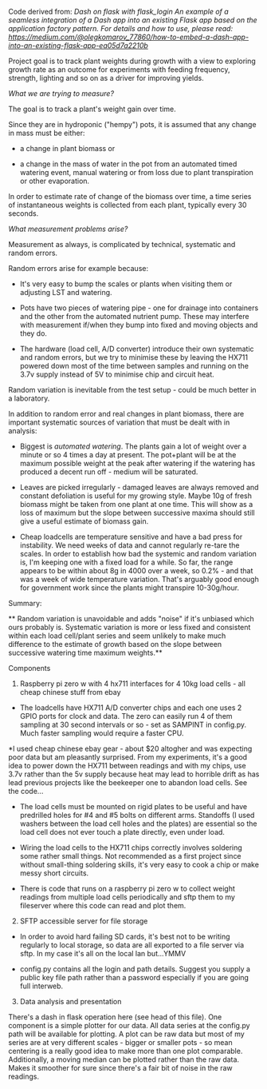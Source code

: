 Code derived from:
*Dash on flask with flask_login
An example of a seamless integration of a Dash app into an existing Flask app based on the application factory pattern.
For details and how to use, please read: https://medium.com/@olegkomarov_77860/how-to-embed-a-dash-app-into-an-existing-flask-app-ea05d7a2210b*

Project goal is to track plant weights during growth with a view to exploring growth rate as
an outcome for experiments with feeding frequency, strength, lighting and so on as a driver
for improving yields.

*What we are trying to measure?*

The goal is to track a plant's weight gain over time.

Since they are in hydroponic ("hempy") pots, it is assumed 
that any change in mass must be either:

* a change in plant biomass or 

* a change in the mass of water in the pot from an automated timed watering event, manual watering or from loss due to plant transpiration or other evaporation.

In order to estimate rate of change of the biomass over time, a time series of instantaneous weights is collected from each plant, typically
every 30 seconds. 

*What measurement problems arise?*

Measurement as always, is complicated by technical, systematic and random errors. 

Random errors arise for example because:

* It's very easy to bump the scales or plants when visiting them or adjusting
LST and watering. 

* Pots have two pieces of watering pipe - one for drainage into containers and the other from the automated nutrient pump. These
may interfere with measurement if/when they bump into fixed and moving objects and they do. 

* The hardware (load cell, A/D converter) introduce their own systematic and random errors, but we try to minimise these by
leaving the HX711 powered down most of the time between samples and running on the 3.7v supply instead of 5V to minimise chip and circuit heat. 

Random variation is inevitable from the test setup - could be much better in a laboratory.

In addition to random error and real changes in plant biomass, there are important systematic sources of variation that must
be dealt with in analysis:

* Biggest is *automated watering*. The plants gain a lot of weight over a minute or so 4 times a day at present. The pot+plant will
be at the maximum possible weight at the peak after watering if the watering has produced a decent run off - medium will be saturated.

* Leaves are picked irregularly - damaged leaves are always removed and constant defoliation is useful for my growing style. 
Maybe 10g of fresh biomass might be taken from one plant at one time. This will show as a loss of maximum but the slope between successive maxima should still give a useful estimate
of biomass gain.

* Cheap loadcells are temperature sensitive and have a bad press for instability. We need weeks of data and cannot regularly re-tare the scales. In order to establish how bad the systemic and random variation
is, I'm keeping one with a fixed load for a while. So far, the range appears to be within about 8g in 4000 over a week, so 0.2% - and that was a week of wide temperature
variation. That's arguably good enough for government work since the plants might transpire 10-30g/hour.

Summary:

** Random variation is unavoidable and adds "noise" if it's unbiased which ours probably is. Systematic variation is more or less fixed and consistent 
within each load cell/plant series and seem unlikely to make much difference to the estimate of growth based on the slope between successive watering time maximum weights.** 

Components

1. Raspberry pi zero w with 4 hx711 interfaces for 4 10kg load cells - all cheap chinese stuff from ebay

* The loadcells have HX711 A/D converter chips and each one uses 2 GPIO ports for clock and data. The zero can easily run 4 of them sampling at
30 second intervals or so - set as SAMPINT in config.py. Much faster sampling would require a faster CPU. 

*I used cheap chinese ebay gear - about $20 altogher and was expecting poor data but am pleasantly surprised. From my experiments, it's a good idea to 
power down the HX711 between readings and with my chips, use 3.7v rather than the 5v supply because heat may lead to horrible drift as has lead previous projects like the beekeeper one to
abandon load cells. See the code...

* The load cells must be mounted on rigid plates to be useful and have predrilled holes for #4 and #5 bolts on different arms. Standoffs (I used washers 
between the load cell holes and the plates) are essential so the load cell does not ever touch a plate directly, even under load.

* Wiring the load cells to the HX711 chips correctly involves soldering some rather small things. 
Not recommended as a first project since without small-thing soldering skills, it's very easy to cook a chip or 
make messy short circuits.

* There is code that runs on a raspberry pi zero w to collect weight readings from multiple load cells periodically and sftp them to my fileserver where this code can read 
and plot them. 

2. SFTP accessible server for file storage

* In order to avoid hard failing SD cards, it's best not to be writing regularly to local storage, so data are all exported to a file server via sftp. 
In my case it's all on the local lan but...YMMV 
 
* config.py contains all the login and path details. Suggest you supply a public key file path rather than a password especially if you are going full interweb.

3. Data analysis and presentation

There's a dash in flask operation here (see head of this file). One component is a simple plotter for our data. All data series at the config.py path will be available for
plotting. A plot can be raw data but most of my series are at very different scales - bigger or smaller pots - so mean centering is a really good idea to make
more than one plot comparable. Additionally, a moving median can be plotted rather than the raw data. Makes it smoother for sure since there's a fair bit of noise in
the raw readings.
